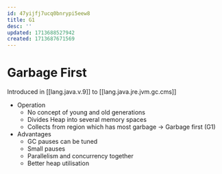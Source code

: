 ```yaml
---
id: 47yijfj7ucq0bnrypi5eew8
title: G1
desc: ''
updated: 1713688527942
created: 1713687671569
---
```


# Garbage First 

Introduced in [[lang.java.v.9]] to [[lang.java.jre.jvm.gc.cms]]

- Operation
    - No concept of young and old generations
    - Divides Heap into several memory spaces
    - Collects from region which has most garbage → Garbage first (G1)
- Advantages
    - GC pauses can be tuned
    - Small pauses
    - Parallelism and concurrency together
    - Better heap utilisation
